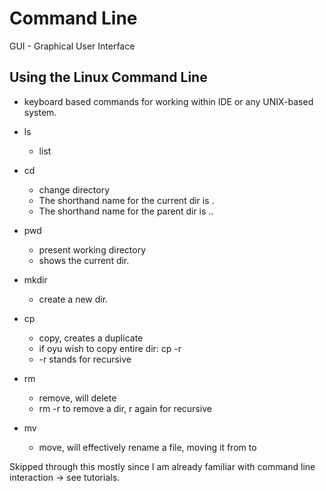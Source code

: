 # Command Line

GUI - Graphical User Interface

## Using the Linux Command Line
- keyboard based commands for working within IDE or any UNIX-based system.

- ls
	- list
- cd 
	- change directory
	- The shorthand name for the current dir is .
	- The shorthand name for the parent dir is ..
- pwd
	- present working directory
	- shows the current dir.
- mkdir <directory>
	- create a new dir.
- cp <source> <destination>
	- copy, creates a duplicate
	- if oyu wish to copy entire dir:
	cp -r <source directory> <destination directory>
	- -r stands for recursive
- rm <file>
	- remove, will delete <file>
	- rm -r to remove a dir, r again for recursive
- mv  <source> <destination>
	- move, will effectively rename a file, moving it from <source> to <destination> 

Skipped through this mostly since I am already familiar with command line interaction -> see tutorials.